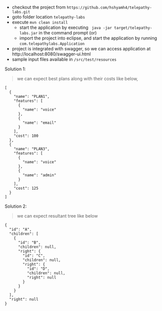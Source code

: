 
- checkout the project from ```https://github.com/hshyamh4/telepathy-labs.git```
- goto folder location ```telepathy-labs```
- execute ```mvn clean install```
  - start the application by executing ``` java -jar target/telepathy-labs.jar``` in the command prompt
    (or)
  - import the project into eclipse, and start the application by running ```com.telepathylabs.Application```
- project is integrated with swagger, so we can access application at http://localhost:8080/swagger-ui.html 
- sample input files available in ```/src/test/resources```

Solution 1: 

> we can expect best plans along with their costs like below,
```
[
  {
    "name": "PLAN1",
    "features": [
      {
        "name": "voice"
      },
      {
        "name": "email"
      }
    ],
    "cost": 100
  },
  {
    "name": "PLAN3",
    "features": [
      {
        "name": "voice"
      },
      {
        "name": "admin"
      }
    ],
    "cost": 125
  }
]
```

Solution 2: 
> we can expect resultant tree like below
```
{
  "id": "A",
  "children": [
    {
      "id": "B",
      "children": null,
      "right": {
        "id": "C",
        "children": null,
        "right": {
          "id": "D",
          "children": null,
          "right": null
        }
      }
    }
  ],
  "right": null
}
```
